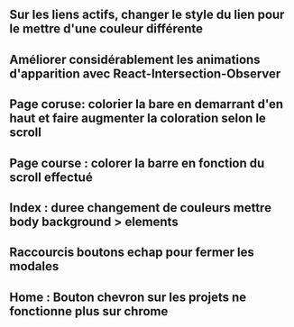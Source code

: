 ## Sur les liens actifs, changer le style du lien pour le mettre d'une couleur différente

## Améliorer considérablement les animations d'apparition avec React-Intersection-Observer

## Page coruse: colorier la bare en demarrant d'en haut et faire augmenter la coloration selon le scroll

## Page course : colorer la barre en fonction du scroll effectué

## Index : duree changement de couleurs mettre body background > elements

## Raccourcis boutons echap pour fermer les modales

## Home : Bouton chevron sur les projets ne fonctionne plus sur chrome
